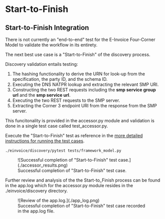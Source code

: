 # Start-to-Finish


## Start-to-Finish Integration

There is not currently an "end-to-end" test for the E-Invoice Four-Corner Model to validate the workflow in its entirety.  

The next best use case is a "Start-to-Finish" of the discovery process.  

Discovery validation entails testing:  
1. The hashing functionality to derive the URN for look-up from the specification, the party ID, and the schema ID.  
2. Executing the DNS NATPR lookup and extracting the relevant SMP URI.  
3. Constructing the two REST requests including the __smp service group url__ and the __smp service url__.  
4. Executing the two REST requests to the SMP server.  
5. Extracting the Corner 3 endpoint URI from the response from the SMP server.   

This funcitonality is provided in the accessor.py module and validation is done in a single test case called test_accessor.py.

Execute the "Start-to-Finish" test as reference in the [more detailed instructions for running the test cases](./test_cases.md).
```
./einvoice/discovery/pytest tests/framework_model.py
```


<figure markdown>
  ![Successful completion of "Start-to-Finish" test case.](./accessor_results.png)
  <figcaption>Successful completion of "Start-to-Finish" test case.</figcaption>
</figure>


Further review and analysis of the the Start-to_Finish process can be found in the app.log which for the accessor.py module resides in the ./einvoice/discovery directory.

<figure markdown>
  ![Review of the app.log.](./app_log.png)
  <figcaption>Successful completion of "Start-to-Finish" test case recorded in the app.log file.</figcaption>
</figure>




<br/>
<br/>
<br/>